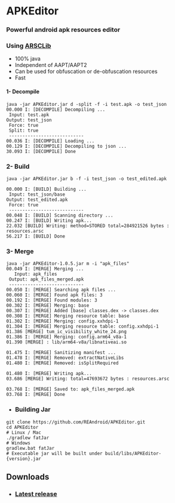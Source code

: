 # APKEditor
### Powerful android apk resources editor
### Using [ARSCLib](https://github.com/REAndroid/ARSCLib)
* 100% java
* Independent of AAPT/AAPT2
* Can be used for obfuscation or de-obfuscation resources
* Fast

#### 1- Decompile
```
java -jar APKEditor.jar d -split -f -i test.apk -o test_json
00.000 I: [DECOMPILE] Decompiling ...
 Input: test.apk
Output: test_json
 Force: true
 Split: true
 ---------------------------- 
00.036 I: [DECOMPILE] Loading ...
00.129 I: [DECOMPILE] Decompiling to json ...
30.093 I: [DECOMPILE] Done
```
### 2- Build
```
java -jar APKEditor.jar b -f -i test_json -o test_edited.apk

00.000 I: [BUILD] Building ...
 Input: test_json/base
Output: test_edited.apk
 Force: true
 ---------------------------- 
00.048 I: [BUILD] Scanning directory ...
00.247 I: [BUILD] Writing apk...
22.032 [BUILD] Writing: method=STORED total=284921526 bytes : resources.arsc              
56.217 I: [BUILD] Done
```
### 3- Merge
```
java -jar APKEditor-1.0.5.jar m -i "apk_files"
00.049 I: [MERGE] Merging ...
   Input: apk_files
 Output: apk_files_merged.apk
 ---------------------------- 
00.050 I: [MERGE] Searching apk files ...
00.060 I: [MERGE] Found apk files: 3           
00.192 I: [MERGE] Found modules: 3
00.302 I: [MERGE] Merging: base
00.307 I: [MERGE] Added [base] classes.dex -> classes.dex
00.308 I: [MERGE] Merging resource table: base
01.302 I: [MERGE] Merging: config.xxhdpi-1
01.304 I: [MERGE] Merging resource table: config.xxhdpi-1
01.386 [MERGE] tum_ic_visibility_white_24.png
01.386 I: [MERGE] Merging: config.arm64_v8a-1
01.390 [MERGE] : lib/arm64-v8a/libnativeai.so

01.475 I: [MERGE] Sanitizing manifest ...
01.478 I: [MERGE] Removed: extractNativeLibs
01.480 I: [MERGE] Removed: isSplitRequired

01.480 I: [MERGE] Writing apk...
03.686 [MERGE] Writing: total=47693672 bytes : resources.arsc
         
03.768 I: [MERGE] Saved to: apk_files_merged.apk
03.768 I: [MERGE] Done
```
* ### Building Jar
```console
git clone https://github.com/REAndroid/APKEditor.git
cd APKEditor
# Linux / Mac
./gradlew fatJar
# Windows
gradlew.bat fatJar
# Executable jar will be built under build/libs/APKEditor-{version}.jar
```
## Downloads
* ### [Latest release](https://github.com/REAndroid/APKEditor/releases/latest)